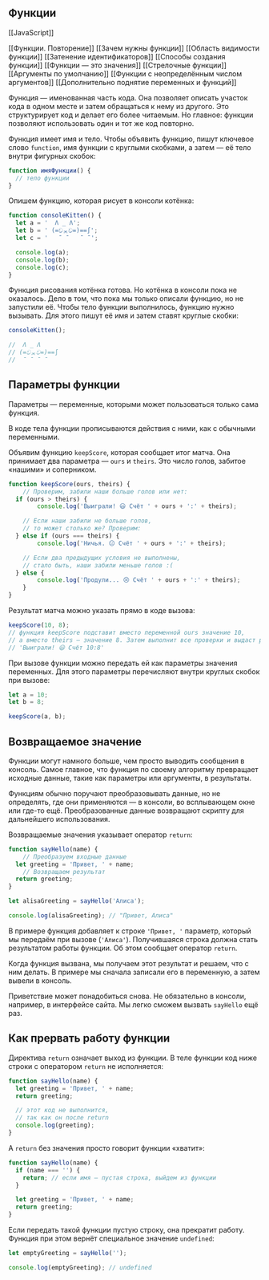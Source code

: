 ## Функции

[[JavaScript]]

[[Функции. Повторение]]
[[Зачем нужны функции]]
[[Область видимости функции]]
[[Затенение идентификаторов]]
[[Способы создания функции]]
[[Функции — это значения]]
[[Стрелочные функции]]
[[Аргументы по умолчанию]]
[[Функции с неопределённым числом аргументов]]
[[Дополнительно поднятие переменных и функций]]




Функция — именованная часть кода. Она позволяет описать участок кода в одном месте и затем обращаться к нему из другого. Это структурирует код и делает его более читаемым. Но главное: функции позволяют использовать один и тот же код повторно.

Функция имеет имя и тело. Чтобы объявить функцию, пишут ключевое слово `function`, имя функции с круглыми скобками, а затем — её тело внутри фигурных скобок:
```javascript
function имяФункции() {
  // тело функции
}
```

Опишем функцию, которая рисует в консоли котёнка:

```javascript
function consoleKitten() {
  let a = '  Λ _ Λ';
  let b = ' (=චᆽච=)==∫';
  let c = '   ˉ ˉ   ˉ ˉ';

  console.log(a); 
  console.log(b); 
  console.log(c);
}
```

Функция рисования котёнка готова. Но котёнка в консоли пока не оказалось. Дело в том, что пока мы только описали функцию, но не запустили её. Чтобы тело функции выполнилось, функцию нужно вызывать. Для этого пишут её имя и затем ставят круглые скобки:
```javascript
consoleKitten();

//  Λ _ Λ
// (=චᆽච=)==∫
//  ˉ ˉ ˉ ˉ
```

## Параметры функции

Параметры — переменные, которыми может пользоваться только сама функция.

В коде тела функции прописываются действия с ними, как с обычными переменными.

Объявим функцию `keepScore`, которая сообщает итог матча. Она принимает два параметра — `ours` и `theirs`. Это число голов, забитое «нашими» и соперником.

```javascript
function keepScore(ours, theirs) {
    // Проверим, забили наши больше голов или нет:
  if (ours > theirs) {
        console.log('Выиграли! 😃 Счёт ' + ours + ':' + theirs);

    // Если наши забили не больше голов,
    // то может столько же? Проверим:
  } else if (ours === theirs) {
        console.log('Ничья. 😐 Счёт ' + ours + ':' + theirs);

    // Если два предыдущих условия не выполнены,
    // стало быть, наши забили меньше голов :(
  } else {
        console.log('Продули... 😢 Счёт ' + ours + ':' + theirs);
    }
}
```

Результат матча можно указать прямо в коде вызова:
```javascript
keepScore(10, 8);
// функция keepScore подставит вместо переменной ours значение 10,
// а вместо theirs — значение 8. Затем выполнит все проверки и выдаст результат:
// 'Выиграли! 😃 Счёт 10:8'
```

При вызове функции можно передать ей как параметры значения переменных. Для этого параметры перечисляют внутри круглых скобок при вызове:

```javascript
let a = 10; 
let b = 8;

keepScore(a, b);
```

## Возвращаемое значение

Функции могут намного больше, чем просто выводить сообщения в консоль. Самое главное, что функция по своему алгоритму превращает исходные данные, такие как параметры или аргументы, в результаты.

Функциям обычно поручают преобразовывать данные, но не определять, где они применяются — в консоли, во всплывающем окне или где-то ещё. Преобразованные данные возвращают скрипту для дальнейшего использования.

Возвращаемые значения указывает оператор `return`:

```javascript
function sayHello(name) {
    // Преобразуем входные данные
  let greeting = 'Привет, ' + name;
    // Возвращаем результат
  return greeting;    
}

let alisaGreeting = sayHello('Алиса');

console.log(alisaGreeting); // "Привет, Алиса"
```

В примере функция добавляет к строке `'Привет, '` параметр, который мы передаём при вызове (`'Алиса'`). Получившаяся строка должна стать результатом работы функции. Об этом сообщает оператор `return`.

Когда функция вызвана, мы получаем этот результат и решаем, что с ним делать. В примере мы сначала записали его в переменную, а затем вывели в консоль.

Приветствие может понадобиться снова. Не обязательно в консоли, например, в интерфейсе сайта. Мы легко сможем вызвать `sayHello` ещё раз.

## Как прервать работу функции

Директива `return` означает выход из функции. В теле функции код ниже строки с оператором `return` не исполняется:

```javascript
function sayHello(name) {    
  let greeting = 'Привет, ' + name;    
  return greeting;

  // этот код не выполнится,
  // так как он после return    
  console.log(greeting);
}
```
А `return` без значения просто говорит функции «хватит»:

```js
function sayHello(name) {
  if (name === '') {
    return; // если имя — пустая строка, выйдем из функции
  }

  let greeting = 'Привет, ' + name;    
  return greeting;
}
```
Если передать такой функции пустую строку, она прекратит работу. Функция при этом вернёт специальное значение `undefined`:

```js
let emptyGreeting = sayHello('');

console.log(emptyGreeting); // undefined
```


